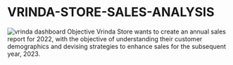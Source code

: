 # VRINDA-STORE-SALES-ANALYSIS
![vrinda dashboard](https://github.com/meghakiran25/VRINDA-STORE-SALES-ANALYSIS/assets/171676076/837ac690-43af-4ca0-ba8c-353f1015509b)
Objective
Vrinda Store wants to create an annual sales report for 2022, with the objective of understanding their customer demographics and devising strategies to enhance sales for the subsequent year, 2023.
